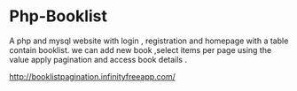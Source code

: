 # Php-Booklist
A php and mysql website with login , registration and homepage with a table contain booklist.  we can add new book ,select items per page using the value apply pagination and access book details .

http://booklistpagination.infinityfreeapp.com/
